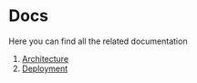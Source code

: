 # Docs

Here you can find all the related documentation

1. [Architecture](./Architecture.md)
2. [Deployment](./Deployment.md)
